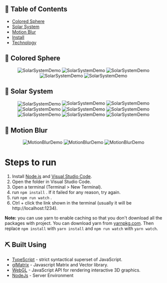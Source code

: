 ## 📝 Table of Contents
- [Colored Sphere](#colored-sphere)
- [Solar System](#solar-system)
- [Motion Blur](#motion-blur)
- [Install](#install)
- [Technology](#tech)

## 🎥 Colored Sphere 
<div name="colored-sphere" align="center" width=1189px>
  <p align="center">
    <img src="https://github.com/aashrafh/CMP205/blob/master/Solar%20System/output/colored-sphere-32x32.png" alt="SolarSystemDemo">
    <img src="https://github.com/aashrafh/CMP205/blob/master/Solar%20System/output/point-sphere-32x32.png" alt="SolarSystemDemo">
    <img src="https://github.com/aashrafh/CMP205/blob/master/Solar%20System/output/point-sphere-32x32_2.png" alt="SolarSystemDemo">
    <img src="https://github.com/aashrafh/CMP205/blob/master/Solar%20System/output/point-sphere-16x16.png" alt="SolarSystemDemo">
    <img src="https://github.com/aashrafh/CMP205/blob/master/Solar%20System/output/point-sphere-16x16_2.png" alt="SolarSystemDemo">
  </p>
  </div>

## 🎥 Solar System <a name = "solar-system"></a>
<div name="colored-sphere" align="center" width=1189px>
  <p align="center">
    <img align="center" src="https://github.com/aashrafh/CMP205/blob/master/Solar%20System/output/LifeDemo.gif" alt="SolarSystemDemo">
    <img src="https://github.com/aashrafh/CMP205/blob/master/Solar%20System/output/System-1%400.png" alt="SolarSystemDemo">
    <img src="https://github.com/aashrafh/CMP205/blob/master/Solar%20System/output/System-1%400-Cubes.png" alt="SolarSystemDemo">
    <img src="https://github.com/aashrafh/CMP205/blob/master/Solar%20System/output/System-2%400.png" alt="SolarSystemDemo">
    <img src="https://github.com/aashrafh/CMP205/blob/master/Solar%20System/output/System-2%400-Cubes.png" alt="SolarSystemDemo">
    <img src="https://github.com/aashrafh/CMP205/blob/master/Solar%20System/output/System-3%401200.png" alt="SolarSystemDemo">
    <img src="https://github.com/aashrafh/CMP205/blob/master/Solar%20System/output/System-3%401200-Cubes.png" alt="SolarSystemDemo">
    <img src="https://github.com/aashrafh/CMP205/blob/master/Solar%20System/output/System-2%4025600.png" alt="SolarSystemDemo">
    <img src="https://github.com/aashrafh/CMP205/blob/master/Solar%20System/output/System-2%4025600-Cubes.png" alt="SolarSystemDemo">
  </p>
  </div>

## 🎥 Motion Blur <a name = "motion-blur"></a>
<div name="colored-sphere" align="center" width=1189px>
  <p align="center">
    <img src="https://github.com/aashrafh/CMP205/blob/master/Motion%20Blur/demo/MotionBlurGIF.gif" alt="MotionBlurDemo">
    <img src="https://github.com/aashrafh/CMP205/blob/master/Motion%20Blur/demo/without-motion-blur.png" alt="MotionBlurDemo">
    <img src="https://github.com/aashrafh/CMP205/blob/master/Motion%20Blur/demo/with-motion-blur.png" alt="MotionBlurDemo">
  </p>
  </div>
  
# Steps to run <a name = "install"></a>
1. Install [Node.js](https://nodejs.org/en/) and [Visual Studio Code](https://code.visualstudio.com/).
2. Open the folder in Visual Studio Code.
3. Open a terminal (Terminal > New Terminal).
4. run `npm install` . If it failed for any reason, try again.
5. run `npm run watch` .
6. Ctrl + click the link shown in the terminal (usually it will be http://localhost:1234).

**Note:** you can use yarn to enable caching so that you don't download all the packages with project. You can download yarn from [yarnpkg.com](https://yarnpkg.com/lang/en/). Then replace `npm install` with `yarn install` and `npm run watch` with `yarn watch`.

## ⛏️ Built Using <a name = "tech"></a>
- [TypeScript](https://www.typescriptlang.org/) - strict syntactical superset of JavaScript.
- [glMatrix](http://glmatrix.net/) - Javascript Matrix and Vector library.
- [WebGL](https://get.webgl.org/) - JavaScript API for rendering interactive 3D graphics.
- [NodeJs](https://nodejs.org/en/) - Server Environment
